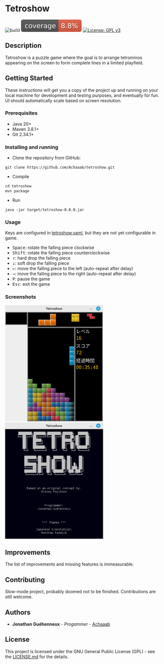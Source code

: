 # Tetroshow
![build](https://github.com/Achaaab/tetroshow/workflows/build/badge.svg)
![Coverage](.github/badges/jacoco.svg)
[![License: GPL v3](https://img.shields.io/badge/License-GPLv3-blue.svg)](https://www.gnu.org/licenses/gpl-3.0)

## Description
Tetroshow is a puzzle game where the goal is to arrange tetrominos appearing on the screen to form complete lines
in a limited playfield.

## Getting Started
These instructions will get you a copy of the project up and running on your local machine for development and testing
purposes, and eventually for fun.
UI should automatically scale based on screen resolution.

### Prerequisites
* Java 20+
* Maven 3.8.1+
* Git 2.34.1+

### Installing and running
* Clone the repository from GitHub:
```shell
git clone https://github.com/Achaaab/tetroshow.git
```
* Compile
```shell
cd tetroshow
mvn package
```
* Run
```shell
java -jar target/tetroshow-0.0.0.jar
```

### Usage
Keys are configured in [tetroshow.yaml](src/main/resources/tetroshow.yaml), but they are not yet configurable in game.
* <kbd>Space</kbd>: rotate the falling piece clockwise
* <kbd>Shift</kbd>: rotate the falling piece counterclockwise
* <kbd>↑</kbd>: hard drop the falling piece
* <kbd>↓</kbd>: soft drop the falling piece
* <kbd>←</kbd>: move the falling piece to the left (auto-repeat after delay)
* <kbd>→</kbd>: move the falling piece to the right (auto-repeat after delay)
* <kbd>P</kbd>: pause the game
* <kbd>Esc</kbd>: exit the game

### Screenshots
<img src=".github/pictures/screenshot_gameplay.png" width="320"  alt="gameplay screenshot"/>
<img src=".github/pictures/screenshot_credits.png" width="320"  alt="credits screenshot"/>

## Improvements
The list of improvements and missing features is immeasurable.

## Contributing
Slow-mode project, probably doomed not to be finished. Contributions are still welcome.

## Authors
* **Jonathan Guéhenneux** - *Progammer* - [Achaaab](https://github.com/Achaaab)

## License
This project is licensed under the GNU General Public License (GPL) - see the [LICENSE.md](LICENSE.md) for the details.
